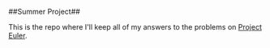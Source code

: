 ##Summer Project##

This is the repo where I'll keep all of my answers to the problems on [Project Euler](https://projecteuler.net).

